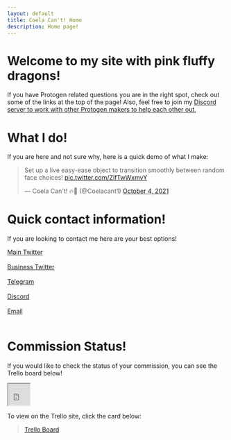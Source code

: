 ```yaml
---
layout: default
title: Coela Can't! Home
description: Home page!
---
```


# Welcome to my site with pink fluffy dragons! <a href="./"><i class="fa fa-solid fa-dragon fa-2x"></i></a>


If you have Protogen related questions you are in the right spot, check out some of the links at the top of the page! Also, feel free to join my <a href="https://www.discord.gg/YwaWnhJ" title="Discord"><i class="fa fa-brands fa-discord" aria-hidden="true"></i></a> [Discord server to work with other Protogen makers to help each other out.](https://discord.com/invite/YwaWnhJ)

# What I do!
If you are here and not sure why, here is a quick demo of what I make:
<blockquote class="twitter-tweet"><p lang="en" dir="ltr">Set up a live easy-ease object to transition smoothly between random face choices! <a href="https://t.co/ZlfTwWxmvY">pic.twitter.com/ZlfTwWxmvY</a></p>&mdash; Coela Can&#39;t! 🔥🐲 (@Coelacant1) <a href="https://twitter.com/Coelacant1/status/1444819204641853442?ref_src=twsrc%5Etfw">October 4, 2021</a></blockquote> <script async src="https://platform.twitter.com/widgets.js" charset="utf-8"></script>

# Quick contact information!

If you are looking to contact me here are your best options!

<a href="https://www.twitter.com/coelacant1" title="Twitter"><i class="fa fa-brands fa-twitter" aria-hidden="true"></i></a>[Main Twitter](https://www.twitter.com/coelacant1)<br><br>
<a href="https://www.twitter.com/CoelaOrders" title="Twitter"><i class="fa fa-brands fa-twitter" aria-hidden="true"></i></a>[Business Twitter](https://twitter.com/CoelaOrders)<br><br>
<a href="https://www.t.me/coelacant1" title="Telegram"><i class="fa fa-telegram" aria-hidden="true"></i></a>[Telegram](https://www.t.me/coelacant1)<br><br>
<a href="https://www.discord.gg/YwaWnhJ" title="Discord"><i class="fa fa-brands fa-discord" aria-hidden="true"></i></a>[Discord](https://www.discord.gg/YwaWnhJ)<br><br>
<a href="mailto:coelacannot@gmail.com" title="Email"><i class="fa fa-envelope" aria-hidden="true"></i></a>[Email](mailto:coelacannot@gmail.com)<br><br></td>


# Commission Status!

If you would like to check the status of your commission, you can see the Trello board below!

<iframe src="https://trello.com/b/SNLjMpEO" height="50vh" width="50vw" title="Coela Trello"></iframe>

To view on the Trello site, click the card below:
<blockquote class="trello-board-compact">
  <a href="https://trello.com/b/SNLjMpEO">Trello Board</a>
</blockquote>
<script src="https://p.trellocdn.com/embed.min.js"></script>
